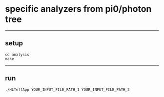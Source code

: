 specific analyzers from pi0/photon tree
=============================
-----------------------------
setup
-----------------------------
```
cd analysis
make
```
-----------------------------
run
-----------------------------
```
./HLTeffApp YOUR_INPUT_FILE_PATH_1 YOUR_INPUT_FILE_PATH_2
```

